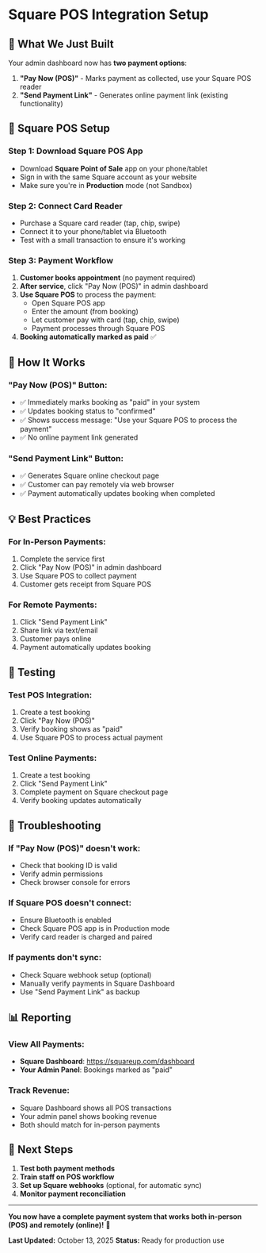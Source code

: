 # Square POS Integration Setup

## 🎯 **What We Just Built**

Your admin dashboard now has **two payment options**:

1. **"Pay Now (POS)"** - Marks payment as collected, use your Square POS reader
2. **"Send Payment Link"** - Generates online payment link (existing functionality)

## 📱 **Square POS Setup**

### Step 1: Download Square POS App
- Download **Square Point of Sale** app on your phone/tablet
- Sign in with the same Square account as your website
- Make sure you're in **Production** mode (not Sandbox)

### Step 2: Connect Card Reader
- Purchase a Square card reader (tap, chip, swipe)
- Connect it to your phone/tablet via Bluetooth
- Test with a small transaction to ensure it's working

### Step 3: Payment Workflow
1. **Customer books appointment** (no payment required)
2. **After service**, click "Pay Now (POS)" in admin dashboard
3. **Use Square POS** to process the payment:
   - Open Square POS app
   - Enter the amount (from booking)
   - Let customer pay with card (tap, chip, swipe)
   - Payment processes through Square POS
4. **Booking automatically marked as paid** ✅

## 🔄 **How It Works**

### "Pay Now (POS)" Button:
- ✅ Immediately marks booking as "paid" in your system
- ✅ Updates booking status to "confirmed"
- ✅ Shows success message: "Use your Square POS to process the payment"
- ✅ No online payment link generated

### "Send Payment Link" Button:
- ✅ Generates Square online checkout page
- ✅ Customer can pay remotely via web browser
- ✅ Payment automatically updates booking when completed

## 💡 **Best Practices**

### For In-Person Payments:
1. Complete the service first
2. Click "Pay Now (POS)" in admin dashboard
3. Use Square POS to collect payment
4. Customer gets receipt from Square POS

### For Remote Payments:
1. Click "Send Payment Link"
2. Share link via text/email
3. Customer pays online
4. Payment automatically updates booking

## 🧪 **Testing**

### Test POS Integration:
1. Create a test booking
2. Click "Pay Now (POS)"
3. Verify booking shows as "paid"
4. Use Square POS to process actual payment

### Test Online Payments:
1. Create a test booking
2. Click "Send Payment Link"
3. Complete payment on Square checkout page
4. Verify booking updates automatically

## 🔧 **Troubleshooting**

### If "Pay Now (POS)" doesn't work:
- Check that booking ID is valid
- Verify admin permissions
- Check browser console for errors

### If Square POS doesn't connect:
- Ensure Bluetooth is enabled
- Check Square POS app is in Production mode
- Verify card reader is charged and paired

### If payments don't sync:
- Check Square webhook setup (optional)
- Manually verify payments in Square Dashboard
- Use "Send Payment Link" as backup

## 📊 **Reporting**

### View All Payments:
- **Square Dashboard**: https://squareup.com/dashboard
- **Your Admin Panel**: Bookings marked as "paid"

### Track Revenue:
- Square Dashboard shows all POS transactions
- Your admin panel shows booking revenue
- Both should match for in-person payments

## 🚀 **Next Steps**

1. **Test both payment methods**
2. **Train staff on POS workflow**
3. **Set up Square webhooks** (optional, for automatic sync)
4. **Monitor payment reconciliation**

---

**You now have a complete payment system that works both in-person (POS) and remotely (online)!** 🎉

**Last Updated:** October 13, 2025
**Status:** Ready for production use
